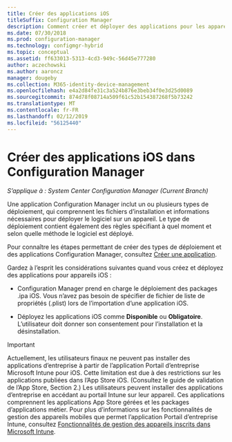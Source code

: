 ```yaml
---
title: Créer des applications iOS
titleSuffix: Configuration Manager
description: Comment créer et déployer des applications pour les appareils iOS dans Configuration Manager.
ms.date: 07/30/2018
ms.prod: configuration-manager
ms.technology: configmgr-hybrid
ms.topic: conceptual
ms.assetid: ff633013-5313-4cd3-949c-56d45e777280
author: aczechowski
ms.author: aaroncz
manager: dougeby
ms.collection: M365-identity-device-management
ms.openlocfilehash: e4a2d84fe31c3a524b876e3beb34f0e3d25d0089
ms.sourcegitcommit: 874d78f08714a509f61c52b154387268f5b73242
ms.translationtype: MT
ms.contentlocale: fr-FR
ms.lasthandoff: 02/12/2019
ms.locfileid: "56125440"
---
```

# <a name="create-ios-applications-in-configuration-manager"></a>Créer des applications iOS dans Configuration Manager

*S’applique à : System Center Configuration Manager (Current Branch)*

Une application Configuration Manager inclut un ou plusieurs types de déploiement, qui comprennent les fichiers d’installation et informations nécessaires pour déployer le logiciel sur un appareil. Le type de déploiement contient également des règles spécifiant à quel moment et selon quelle méthode le logiciel est déployé.  

Pour connaître les étapes permettant de créer des types de déploiement et des applications Configuration Manager, consultez [Créer une application](/sccm/apps/deploy-use/create-applications#bkmk_create). 

Gardez à l’esprit les considérations suivantes quand vous créez et déployez des applications pour appareils iOS :  

- Configuration Manager prend en charge le déploiement des packages .ipa iOS. Vous n’avez pas besoin de spécifier de fichier de liste de propriétés (.plist) lors de l’importation d’une application iOS. 

- Déployez les applications iOS comme **Disponible** ou **Obligatoire**. L’utilisateur doit donner son consentement pour l’installation et la désinstallation.

> [!IMPORTANT]  
>  Actuellement, les utilisateurs finaux ne peuvent pas installer des applications d’entreprise à partir de l’application Portail d’entreprise Microsoft Intune pour iOS. Cette limitation est due à des restrictions sur les applications publiées dans l’App Store iOS. (Consultez le guide de validation de l’App Store, Section 2.) Les utilisateurs peuvent installer des applications d’entreprise en accédant au portail Intune sur leur appareil. Ces applications comprennent les applications App Store gérées et les packages d’applications métier. Pour plus d’informations sur les fonctionnalités de gestion des appareils mobiles que permet l’application Portail d’entreprise Intune, consultez [Fonctionnalités de gestion des appareils inscrits dans Microsoft Intune](https://docs.microsoft.com/intune/device-enrollment).  
